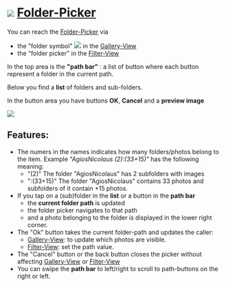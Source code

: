 # ![](https://raw.githubusercontent.com/k3b/AndroFotoFinder/master/wiki/png/s_map.png) [Folder-Picker](Folder-Picker)

You can reach the [Folder-Picker](Folder-Picker) via

* the "folder symbol" ![](https://raw.githubusercontent.com/k3b/AndroFotoFinder/master/wiki/png/s_map.png) in the [Gallery-View](Gallery-View)
* the "folder picker" in the [Filter-View](Filter-View)

In the top area is the **"path bar"** : a list of button where each button represent a folder in the current path.

Below you find a **list** of folders and sub-folders.

In the button area you have buttons **OK**, **Cancel** and a **preview image**

![](https://raw.githubusercontent.com/k3b/AndroFotoFinder/master/wiki/png/FolderPicker.png)

## Features:

* The numers in the names indicates how many folders/photos belong to the item. Example _"AgiosNicolaus (2):(33+15)"_ has the following meaning:
  * "(2)" The folder "AgiosNicolaus" has 2 subfolders with images
  * ":(33+15)" The folder "AgiosNicolaus" contains 33 photos and subfolders of it contain +15 photos.
* If you tap on a (sub)folder in the **list** or a button in the **path bar** 
  * the **current folder path** is updated
  * the folder picker navigates to that path 
  * and a photo belonging to the folder is displayed in the lower right corner.
* The "Ok" button takes the current folder-path and updates the caller:
  * [Gallery-View](Gallery-View): to update which photos are visible.
  * [Filter-View](Filter-View): set the path value.
* The "Cancel" button or the back button closes the picker without affecting [Gallery-View](Gallery-View) or [Filter-View](Filter-View)
* You can swipe the **path bar** to left/right to scroll to path-buttons on the right or left.
